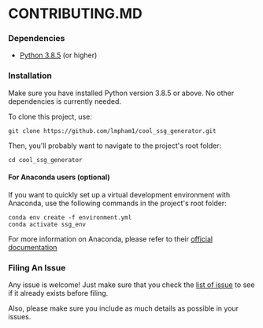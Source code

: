 # CONTRIBUTING.MD

### Dependencies
- [Python 3.8.5](https://www.python.org/downloads/) (or higher)

### Installation
Make sure you have installed Python version 3.8.5 or above. No other dependencies is currently needed.

To clone this project, use:
```console
git clone https://github.com/lmpham1/cool_ssg_generator.git
```
Then, you'll probably want to navigate to the project's root folder:
```console
cd cool_ssg_generator
```

#### For Anaconda users (optional)
If you want to quickly set up a virtual development environment with Anaconda, use the following commands in the project's root folder:
```console
conda env create -f environment.yml
conda activate ssg_env
```
For more information on Anaconda, please refer to their [official documentation](https://docs.anaconda.com/)

### Filing An Issue
Any issue is welcome! Just make sure that you check the [list of issue](https://github.com/lmpham1/cool_ssg_generator/issues) to see if it already exists before filing.

Also, please make sure you include as much details as possible in your issues.
